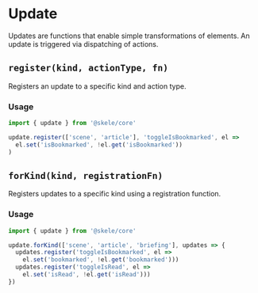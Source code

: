 # Update

Updates are functions that enable simple transformations of elements. An update is triggered via dispatching of actions.

## `register(kind, actionType, fn)`

Registers an update to a specific kind and action type.

### Usage

```javascript
import { update } from '@skele/core'

update.register(['scene', 'article'], 'toggleIsBookmarked', el =>
  el.set('isBookmarked', !el.get('isBookmarked'))
)
``` 

## `forKind(kind, registrationFn)`

Registers updates to a specific kind using a registration function.

### Usage

```javascript
import { update } from '@skele/core'

update.forKind(['scene', 'article', 'briefing'], updates => {
  updates.register('toggleIsBookmarked', el =>
    el.set('bookmarked', !el.get('bookmarked')))
  updates.register('toggleIsRead', el =>
    el.set('isRead', !el.get('isRead')))
})
```
